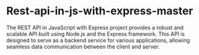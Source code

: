 # Rest-api-in-js-with-express-master
The REST API in JavaScript with Express project provides a robust and scalable API built using Node.js and the Express framework. This API is designed to serve as a backend service for various applications, allowing seamless data communication between the client and server.
